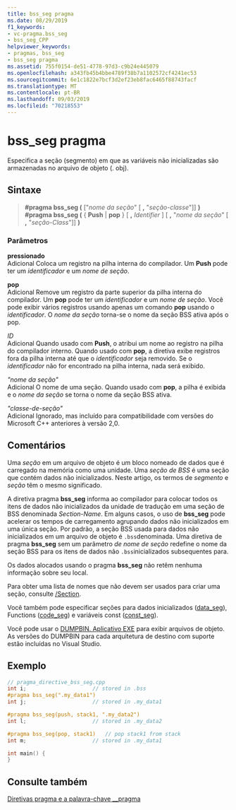 ```yaml
---
title: bss_seg pragma
ms.date: 08/29/2019
f1_keywords:
- vc-pragma.bss_seg
- bss_seg_CPP
helpviewer_keywords:
- pragmas, bss_seg
- bss_seg pragma
ms.assetid: 755f0154-de51-4778-97d3-c9b24e445079
ms.openlocfilehash: a343fb45b4bbe4789f38b7a1102572cf4241ec53
ms.sourcegitcommit: 6e1c1822e7bcf3d2ef23eb8fac6465f88743facf
ms.translationtype: MT
ms.contentlocale: pt-BR
ms.lasthandoff: 09/03/2019
ms.locfileid: "70218553"
---
```

# <a name="bss_seg-pragma"></a>bss_seg pragma

Especifica a seção (segmento) em que as variáveis não inicializadas são armazenadas no arquivo de objeto (. obj).

## <a name="syntax"></a>Sintaxe

> **#pragma bss_seg (** ["*nome da seção*" [ **,** "*seção-classe*"]] **)** \
> **#pragma bss_seg (** { **Push** | **pop** } [ **,** *Identifier* ] [ **,** "*nome da seção*" [ **,** "*seção-Class*"]] **)**

### <a name="parameters"></a>Parâmetros

**pressionado**\
Adicional Coloca um registro na pilha interna do compilador. Um **Push** pode ter um *identificador* e um *nome de seção*.

**pop**\
Adicional Remove um registro da parte superior da pilha interna do compilador. Um **pop** pode ter um *identificador* e um *nome de seção*. Você pode exibir vários registros usando apenas um comando **pop** usando o *identificador*. O *nome da seção* torna-se o nome da seção BSS ativa após o pop.

*ID*\
Adicional Quando usado com **Push**, o atribui um nome ao registro na pilha do compilador interno. Quando usado com **pop**, a diretiva exibe registros fora da pilha interna até que o *identificador* seja removido. Se o *identificador* não for encontrado na pilha interna, nada será exibido.

*"nome da seção"* \
Adicional O nome de uma seção. Quando usado com **pop**, a pilha é exibida e o *nome da seção* se torna o nome da seção BSS ativa.

*"classe-de-seção"* \
Adicional Ignorado, mas incluído para compatibilidade com versões do Microsoft C++ anteriores à versão 2,0.

## <a name="remarks"></a>Comentários

Uma *seção* em um arquivo de objeto é um bloco nomeado de dados que é carregado na memória como uma unidade. Uma *seção de BSS* é uma seção que contém dados não inicializados. Neste artigo, os termos de *segmento* e *seção* têm o mesmo significado.

A diretiva pragma **bss_seg** informa ao compilador para colocar todos os itens de dados não inicializados da unidade de tradução em uma seção de BSS denominada *Section-Name*. Em alguns casos, o uso de **bss_seg** pode acelerar os tempos de carregamento agrupando dados não inicializados em uma única seção. Por padrão, a seção BSS usada para dados não inicializados em um arquivo de objeto é `.bss`denominada. Uma diretiva de pragma **bss_seg** sem um parâmetro *de nome de seção* redefine o nome da seção BSS para os itens de dados não `.bss`inicializados subsequentes para.

Os dados alocados usando o pragma **bss_seg** não retêm nenhuma informação sobre seu local.

Para obter uma lista de nomes que não devem ser usados para criar uma seção, consulte [/Section](../build/reference/section-specify-section-attributes.md).

Você também pode especificar seções para dados inicializados ([data_seg](../preprocessor/data-seg.md)), Functions ([code_seg](../preprocessor/code-seg.md)) e variáveis const ([const_seg](../preprocessor/const-seg.md)).

Você pode usar o [DUMPBIN. Aplicativo EXE](../build/reference/dumpbin-command-line.md) para exibir arquivos de objeto. As versões do DUMPBIN para cada arquitetura de destino com suporte estão incluídas no Visual Studio.

## <a name="example"></a>Exemplo

```cpp
// pragma_directive_bss_seg.cpp
int i;                     // stored in .bss
#pragma bss_seg(".my_data1")
int j;                     // stored in .my_data1

#pragma bss_seg(push, stack1, ".my_data2")
int l;                     // stored in .my_data2

#pragma bss_seg(pop, stack1)   // pop stack1 from stack
int m;                     // stored in .my_data1

int main() {
}
```

## <a name="see-also"></a>Consulte também

[Diretivas pragma e a palavra-chave __pragma](../preprocessor/pragma-directives-and-the-pragma-keyword.md)
